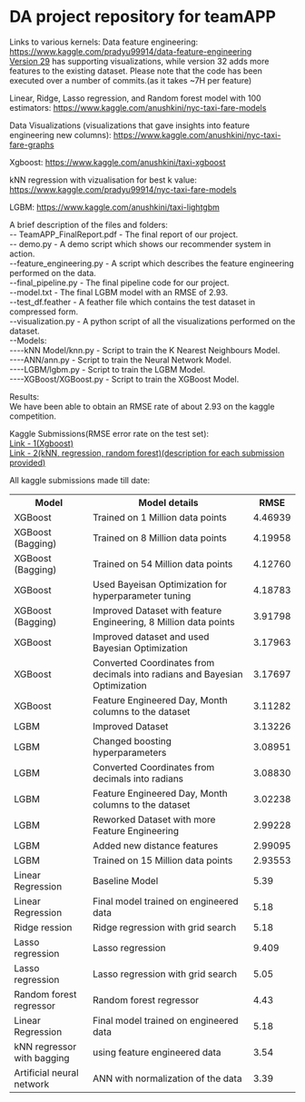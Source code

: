 # DA project repository for teamAPP

Links to various kernels:
Data feature engineering:<br>
https://www.kaggle.com/pradyu99914/data-feature-engineering<br>
<a href = "https://www.kaggle.com/pradyu99914/data-feature-engineering?scriptVersionId=21783669">Version 29</a> has supporting visualizations, while version 32 adds more features to the existing dataset.
Please note that the code has been executed over a number of commits.(as it takes ~7H per feature)

Linear, Ridge, Lasso regression, and Random forest model with 100 estimators:
https://www.kaggle.com/anushkini/nyc-taxi-fare-models 


Data Visualizations (visualizations that gave insights into feature engineering new columns):
https://www.kaggle.com/anushkini/nyc-taxi-fare-graphs

Xgboost: 
https://www.kaggle.com/anushkini/taxi-xgboost

kNN regression with vizualisation for best k value:
https://www.kaggle.com/pradyu99914/nyc-taxi-fare-models

LGBM:
https://www.kaggle.com/anushkini/taxi-lightgbm

A brief description of the files and folders:<br>
-- TeamAPP_FinalReport.pdf - The final report of our project.<br>
-- demo.py - A demo script which shows our recommender system in action.<br>
--feature_engineering.py - A script which describes the feature engineering performed on the data.<br>
--final_pipeline.py - The final pipeline code for our project.<br>
--model.txt - The final LGBM model with an RMSE of 2.93.<br>
--test_df.feather - A feather file which contains the test dataset in compressed form.<br>
--visualization.py - A python script of all the visualizations performed on the dataset.<br>
--Models:<br>
----kNN Model/knn.py - Script to train the K Nearest Neighbours Model.<br>
----ANN/ann.py - Script to train the Neural Network Model.<br>
----LGBM/lgbm.py - Script to train the LGBM Model.<br>
----XGBoost/XGBoost.py - Script to train the XGBoost Model.<br>


Results:<br>
We have been able to obtain an RMSE rate of about 2.93 on the kaggle competition.<br>

Kaggle Submissions(RMSE error rate on the test set):<br>
<a href = "https://drive.google.com/file/d/1yECttTfHGwCP7I-x2DqwKL2goEplKj4r/view?usp=sharing">Link - 1(Xgboost)</a><br>
<a href = "https://drive.google.com/file/d/1Z90VlckqNv_5gVYRxhFm5A1L9x89k3wz/view?usp=sharing">Link - 2(kNN, regression, random forest)(description for each submission provided)</a>

All kaggle submissions made till date:
<table class="tg">
  <tr>
    <th class="tg-yw4l"><b>Model</b></th>
    <th class="tg-yw4l"><b>Model details</b></th>
    <th class="tg-yw4l"><b>RMSE</b></th>
  </tr>
  <tr>
    <td class="tg-yw4l">XGBoost</td>
    <td class="tg-yw4l">Trained on 1 Million data points</td>
    <td class="tg-yw4l">4.46939</td>
  </tr>
  <tr>
    <td class="tg-yw4l">XGBoost (Bagging)</td>
    <td class="tg-yw4l">Trained on 8 Million data points</td>
    <td class="tg-yw4l">4.19958</td>  
  </tr>
  <tr>
    <td class="tg-yw4l">XGBoost (Bagging)</td>
    <td class="tg-yw4l">Trained on 54 Million data points</td>
    <td class="tg-yw4l">4.12760</td>  
  </tr>
  <tr>
    <td class="tg-yw4l">XGBoost</td>
    <td class="tg-yw4l">Used Bayeisan Optimization for hyperparameter tuning</td>
    <td class="tg-yw4l">4.18783</td>  
  </tr>
  <tr>
    <td class="tg-yw4l">XGBoost (Bagging)</td>
    <td class="tg-yw4l">Improved Dataset with feature Engineering, 8 Million data points</td>
    <td class="tg-yw4l">3.91798</td>  
  </tr>
  <tr>
    <td class="tg-yw4l">XGBoost</td>
    <td class="tg-yw4l">Improved dataset and used Bayesian Optimization</td>
    <td class="tg-yw4l">3.17963</td>  
  </tr>  
  <tr>
    <td class="tg-yw4l">XGBoost</td>
    <td class="tg-yw4l">Converted Coordinates from decimals into radians and Bayesian Optimization</td>
    <td class="tg-yw4l">3.17697</td>  
  </tr>
    <tr>
    <td class="tg-yw4l">XGBoost</td>
    <td class="tg-yw4l">Feature Engineered Day, Month columns to the dataset</td>
    <td class="tg-yw4l">3.11282</td>  
  </tr>
  <tr>
    <td class="tg-yw4l">LGBM</td>
    <td class="tg-yw4l">Improved Dataset</td>
    <td class="tg-yw4l">3.13226</td>  
  </tr>
  <tr>
    <td class="tg-yw4l">LGBM</td>
    <td class="tg-yw4l">Changed boosting hyperparameters</td>
    <td class="tg-yw4l">3.08951</td>  
  </tr>
  <tr>
    <td class="tg-yw4l">LGBM</td>
    <td class="tg-yw4l">Converted Coordinates from decimals into radians</td>
    <td class="tg-yw4l">3.08830</td>  
  </tr>
  <tr>
    <td class="tg-yw4l">LGBM</td>
    <td class="tg-yw4l">Feature Engineered Day, Month columns to the dataset</td>
    <td class="tg-yw4l">3.02238</td>  
  </tr>
  <tr>
    <td class="tg-yw4l">LGBM</td>
    <td class="tg-yw4l">Reworked Dataset with more Feature Engineering</td>
    <td class="tg-yw4l">2.99228</td>  
  </tr>
  <tr>
    <td class="tg-yw4l">LGBM</td>
    <td class="tg-yw4l">Added new distance features</td>
    <td class="tg-yw4l">2.99095</td>  
  </tr>
  <tr>
    <td class="tg-yw4l">LGBM</td>
    <td class="tg-yw4l">Trained on 15 Million data points</td>
    <td class="tg-yw4l">2.93553</td>  
  </tr>
  <tr>
    <td class="tg-yw4l">Linear Regression</td>
    <td class="tg-yw4l">Baseline Model</td>
    <td class="tg-yw4l">5.39</td>  
  </tr>
  <tr>
    <td class="tg-yw4l">Linear Regression</td>
    <td class="tg-yw4l">Final model trained on engineered data</td>
    <td class="tg-yw4l">5.18</td>  
  </tr>
  <tr>
    <td class="tg-yw4l">Ridge ression</td>
    <td class="tg-yw4l">Ridge regression with grid search</td>
    <td class="tg-yw4l">5.18</td>  
  </tr>

  <tr>
    <td class="tg-yw4l">Lasso regression</td>
    <td class="tg-yw4l">Lasso regression</td>
    <td class="tg-yw4l">9.409</td>  
  </tr>
  <tr>
    <td class="tg-yw4l">Lasso regression</td>
    <td class="tg-yw4l">Lasso regression with grid search</td>
    <td class="tg-yw4l">5.05</td>  
  </tr>
  <tr>
    <td class="tg-yw4l">Random forest regressor</td>
    <td class="tg-yw4l">Random forest regressor</td>
    <td class="tg-yw4l">4.43</td>  
  </tr>
  <tr>
    <td class="tg-yw4l">Linear Regression</td>
    <td class="tg-yw4l">Final model trained on engineered data</td>
    <td class="tg-yw4l">5.18</td>  
  </tr>
  <tr>
    <td class="tg-yw4l">kNN regressor with bagging</td>
    <td class="tg-yw4l">using feature engineered data</td>
    <td class="tg-yw4l">3.54</td>  
  </tr>
  <tr>
    <td class="tg-yw4l">Artificial neural network</td>
    <td class="tg-yw4l">ANN with normalization of the data</td>
    <td class="tg-yw4l">3.39</td>  
  </tr>
</table>
</table>

